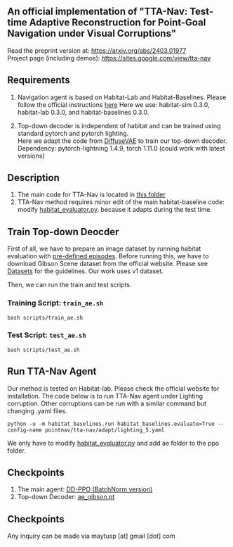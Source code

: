 
## An official implementation of "TTA-Nav: Test-time Adaptive Reconstruction for Point-Goal Navigation under Visual Corruptions"
Read the preprint version at: https://arxiv.org/abs/2403.01977 \
Project page (including demos): https://sites.google.com/view/tta-nav


## Requirements
1. Navigation agent is based on Habitat-Lab and Habitat-Baselines. Please follow the official instructions [here](https://github.com/facebookresearch/habitat-lab)
  Here we use: habitat-sim 0.3.0, habitat-lab 0.3.0, and habitat-baselines 0.3.0.

2. Top-down decoder is independent of habitat and can be trained using standard pytorch and pytorch lighting. \
   Here we adapt the code from [DiffuseVAE](https://github.com/kpandey008/DiffuseVAE) to train our top-down decoder.
   Dependency: pytorch-lightning 1.4.9, torch 1.11.0 (could work with latest versions)

## Description
1. The main code for TTA-Nav is located in [this folder](https://github.com/maytusp/tta-nav/tree/main/habitat-lab/habitat-baselines/habitat_baselines/rl/ppo/ae)
2. TTA-Nav method requires minor edit of the main habitat-baseline code: modify [habitat_evaluator.py](https://github.com/maytusp/tta-nav/blob/main/habitat-lab/habitat-baselines/habitat_baselines/rl/ppo/habitat_evaluator.py).
because it adapts during the test time.


## Train Top-down Deocder
First of all, we have to prepare an image dataset by running habitat evaluation with [pre-defined episodes](https://github.com/maytusp/tta-nav/tree/main/habitat-lab/data/datasets/gibson_collect_obs/v1/val).
Before running this, we have to download Gibson Scene dataset from the official website. Please see [Datasets](https://github.com/facebookresearch/habitat-lab/blob/main/DATASETS.md) for the guidelines.
Our work uses v1 dataset.

Then, we can run the train and test scripts.

### Training Script: `train_ae.sh`

```
bash scripts/train_ae.sh
```

### Test Script: `test_ae.sh`

```
bash scripts/test_ae.sh
```

## Run TTA-Nav Agent
Our method is tested on Habitat-lab. Please check the official website for installation.
The code below is to run TTA-Nav agent under Lighting corruption. Other corruptions can be run with a similar command but changing .yaml files.
```
python -u -m habitat_baselines.run habitat_baselines.evaluate=True --config-name pointnav/tta-nav/adapt/lighting_5.yaml
```

We only have to modify [habitat_evaluator.py](https://github.com/maytusp/tta-nav/blob/main/habitat-lab/habitat-baselines/habitat_baselines/rl/ppo/habitat_evaluator.py) and add ae folder to the ppo folder.

## Checkpoints
1. The main agent: [DD-PPO (BatchNorm version)](https://drive.google.com/file/d/10CBT_N6vXyw_g8I0uG5pIRvlb9UgDFwy/view?usp=share_link)
2. Top-down Decoder: [ae_gibson.pt](https://drive.google.com/file/d/1YBVLmCUJ8UmJafGzh3kovenudGcUlCKH/view?usp=share_link)

## Checkpoints
Any inquiry can be made via maytusp [at] gmail [dot] com


